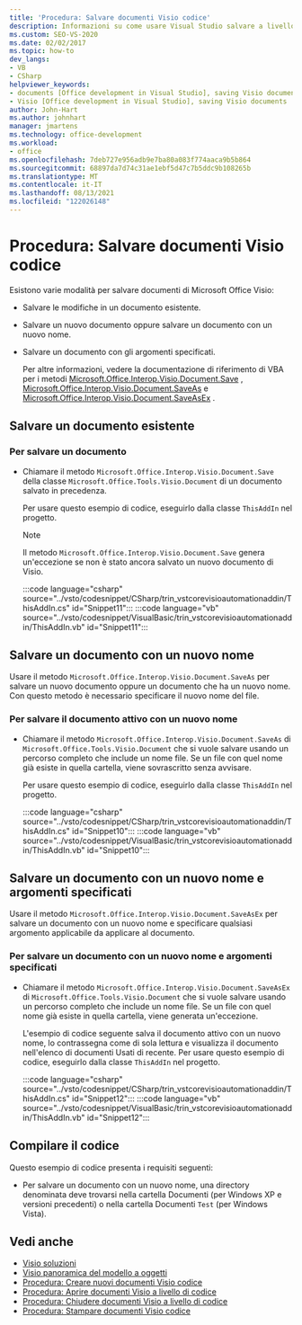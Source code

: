```yaml
---
title: 'Procedura: Salvare documenti Visio codice'
description: Informazioni su come usare Visual Studio salvare a livello di codice microsoft Visio documenti esistenti e nuovi documenti che non sono ancora stati salvati.
ms.custom: SEO-VS-2020
ms.date: 02/02/2017
ms.topic: how-to
dev_langs:
- VB
- CSharp
helpviewer_keywords:
- documents [Office development in Visual Studio], saving Visio documents
- Visio [Office development in Visual Studio], saving Visio documents
author: John-Hart
ms.author: johnhart
manager: jmartens
ms.technology: office-development
ms.workload:
- office
ms.openlocfilehash: 7deb727e956adb9e7ba80a083f774aaca9b5b864
ms.sourcegitcommit: 68897da7d74c31ae1ebf5d47c7b5ddc9b108265b
ms.translationtype: MT
ms.contentlocale: it-IT
ms.lasthandoff: 08/13/2021
ms.locfileid: "122026148"
---
```

# <a name="how-to-programmatically-save-visio-documents"></a>Procedura: Salvare documenti Visio codice
  Esistono varie modalità per salvare documenti di Microsoft Office Visio:

- Salvare le modifiche in un documento esistente.

- Salvare un nuovo documento oppure salvare un documento con un nuovo nome.

- Salvare un documento con gli argomenti specificati.

  Per altre informazioni, vedere la documentazione di riferimento di VBA per i metodi [Microsoft.Office.Interop.Visio.Document.Save](/office/vba/api/Visio.Document.Save) , [Microsoft.Office.Interop.Visio.Document.SaveAs](/office/vba/api/Visio.Document.SaveAs) e [Microsoft.Office.Interop.Visio.Document.SaveAsEx](/office/vba/api/Visio.Document.SaveAsEx) .

## <a name="save-an-existing-document"></a>Salvare un documento esistente

### <a name="to-save-a-document"></a>Per salvare un documento

- Chiamare il metodo `Microsoft.Office.Interop.Visio.Document.Save` della classe `Microsoft.Office.Tools.Visio.Document` di un documento salvato in precedenza.

     Per usare questo esempio di codice, eseguirlo dalla classe `ThisAddIn` nel progetto.

    > [!NOTE]
    > Il metodo `Microsoft.Office.Interop.Visio.Document.Save` genera un'eccezione se non è stato ancora salvato un nuovo documento di Visio.

     :::code language="csharp" source="../vsto/codesnippet/CSharp/trin_vstcorevisioautomationaddin/ThisAddIn.cs" id="Snippet11":::
     :::code language="vb" source="../vsto/codesnippet/VisualBasic/trin_vstcorevisioautomationaddin/ThisAddIn.vb" id="Snippet11":::

## <a name="save-a-document-with-a-new-name"></a>Salvare un documento con un nuovo nome
 Usare il metodo `Microsoft.Office.Interop.Visio.Document.SaveAs` per salvare un nuovo documento oppure un documento che ha un nuovo nome. Con questo metodo è necessario specificare il nuovo nome del file.

### <a name="to-save-the-active-visio-document-with-a-new-name"></a>Per salvare il documento attivo con un nuovo nome

- Chiamare il metodo `Microsoft.Office.Interop.Visio.Document.SaveAs` di `Microsoft.Office.Tools.Visio.Document` che si vuole salvare usando un percorso completo che include un nome file. Se un file con quel nome già esiste in quella cartella, viene sovrascritto senza avvisare.

     Per usare questo esempio di codice, eseguirlo dalla classe `ThisAddIn` nel progetto.

     :::code language="csharp" source="../vsto/codesnippet/CSharp/trin_vstcorevisioautomationaddin/ThisAddIn.cs" id="Snippet10":::
     :::code language="vb" source="../vsto/codesnippet/VisualBasic/trin_vstcorevisioautomationaddin/ThisAddIn.vb" id="Snippet10":::

## <a name="save-a-document-with-a-new-name-and-specified-arguments"></a>Salvare un documento con un nuovo nome e argomenti specificati
 Usare il metodo `Microsoft.Office.Interop.Visio.Document.SaveAsEx` per salvare un documento con un nuovo nome e specificare qualsiasi argomento applicabile da applicare al documento.

### <a name="to-save-document-with-a-new-name-and-specified-arguments"></a>Per salvare un documento con un nuovo nome e argomenti specificati

- Chiamare il metodo `Microsoft.Office.Interop.Visio.Document.SaveAsEx` di `Microsoft.Office.Tools.Visio.Document` che si vuole salvare usando un percorso completo che include un nome file. Se un file con quel nome già esiste in quella cartella, viene generata un'eccezione.

     L'esempio di codice seguente salva il documento attivo con un nuovo nome, lo contrassegna come di sola lettura e visualizza il documento nell'elenco di documenti Usati di recente. Per usare questo esempio di codice, eseguirlo dalla classe `ThisAddIn` nel progetto.

     :::code language="csharp" source="../vsto/codesnippet/CSharp/trin_vstcorevisioautomationaddin/ThisAddIn.cs" id="Snippet12":::
     :::code language="vb" source="../vsto/codesnippet/VisualBasic/trin_vstcorevisioautomationaddin/ThisAddIn.vb" id="Snippet12":::

## <a name="compile-the-code"></a>Compilare il codice
 Questo esempio di codice presenta i requisiti seguenti:

- Per salvare un documento con un nuovo nome, una directory denominata deve trovarsi nella cartella Documenti (per Windows XP e versioni precedenti) o nella cartella Documenti `Test` (per Windows  Vista). 

## <a name="see-also"></a>Vedi anche
- [Visio soluzioni](../vsto/visio-solutions.md)
- [Visio panoramica del modello a oggetti](../vsto/visio-object-model-overview.md)
- [Procedura: Creare nuovi documenti Visio codice](../vsto/how-to-programmatically-create-new-visio-documents.md)
- [Procedura: Aprire documenti Visio a livello di codice](../vsto/how-to-programmatically-open-visio-documents.md)
- [Procedura: Chiudere documenti Visio a livello di codice](../vsto/how-to-programmatically-close-visio-documents.md)
- [Procedura: Stampare documenti Visio codice](../vsto/how-to-programmatically-print-visio-documents.md)
